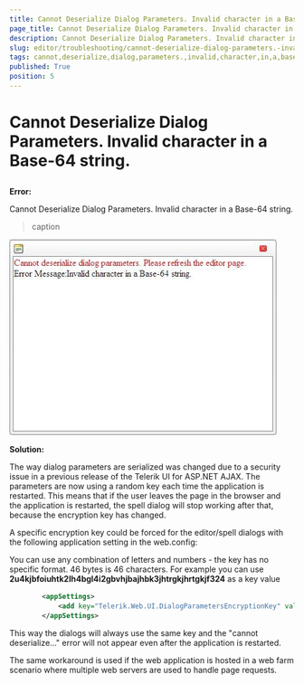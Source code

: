 ```yaml
---
title: Cannot Deserialize Dialog Parameters. Invalid character in a Base-64 string.
page_title: Cannot Deserialize Dialog Parameters. Invalid character in a Base-64 string. | UI for ASP.NET AJAX Documentation
description: Cannot Deserialize Dialog Parameters. Invalid character in a Base-64 string.
slug: editor/troubleshooting/cannot-deserialize-dialog-parameters.-invalid-character-in-a-base-64-string.
tags: cannot,deserialize,dialog,parameters.,invalid,character,in,a,base-64,string.
published: True
position: 5
---
```


# Cannot Deserialize Dialog Parameters. Invalid character in a Base-64 string.



## 

__Error:__

Cannot Deserialize Dialog Parameters. Invalid character in a Base-64 string.
>caption 

![](images/editor-radspellerror.jpg)

__Solution:__

The way dialog parameters are serialized was changed due to a security issue in a previous release of the Telerik UI for ASP.NET AJAX. The parameters are now using a random key each time the application is restarted. This means that if the user leaves the page in the browser and the application is restarted, the spell dialog will stop working after that, because the encryption key has changed.

A specific encryption key could be forced for the editor/spell dialogs with the following application setting in the web.config:

You can use any combination of letters and numbers - the key has no specific format. 46 bytes is 46 characters. For example you can use __2u4kjbfoiuhtk2lh4bgl4i2gbvhjbajhbk3jhtrgkjhrtgkjf324__ as a key value

````XML
	    <appSettings>
	        <add key="Telerik.Web.UI.DialogParametersEncryptionKey" value="2C23234234D4566DC4AD6A-63D6-4db9-A3FB-3adfasd6846D"/> 
	    </appSettings>
````



This way the dialogs will always use the same key and the "cannot deserialize..." error will not appear even after the application is restarted.

The same workaround is used if the web application is hosted in a web farm scenario where multiple web servers are used to handle page requests.
